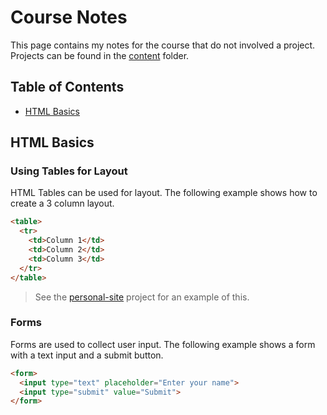 # Course Notes

This page contains my notes for the course that do not involved a project. Projects can be found in the [content](/content/) folder.

## Table of Contents

- [HTML Basics](#html-basics)

## HTML Basics

### Using Tables for Layout

HTML Tables can be used for layout. The following example shows how to create a 3 column layout.

```html
<table>
  <tr>
    <td>Column 1</td>
    <td>Column 2</td>
    <td>Column 3</td>
  </tr>
</table>
```
> See the [personal-site](/content/personal-site/index.html) project for an example of this.

### Forms

Forms are used to collect user input. The following example shows a form with a text input and a submit button.

```html
<form>
  <input type="text" placeholder="Enter your name">
  <input type="submit" value="Submit">
</form>
```